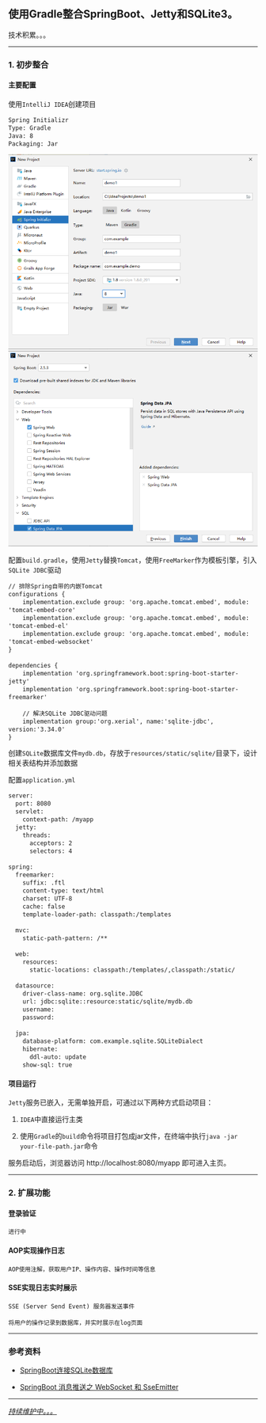 ## 使用Gradle整合SpringBoot、Jetty和SQLite3。

技术积累。。。

---

### 1. 初步整合

#### 主要配置

使用`IntelliJ IDEA`创建项目

    Spring Initializr
    Type: Gradle
    Java: 8
    Packaging: Jar

![创建项目-1](docs/imgs/20210806102525.png)
![创建项目-2](docs/imgs/20210806102610.png)

配置`build.gradle`，使用`Jetty`替换`Tomcat`，使用`FreeMarker`作为模板引擎，引入`SQLite JDBC`驱动

```
// 排除Spring自带的内嵌Tomcat
configurations {
    implementation.exclude group: 'org.apache.tomcat.embed', module: 'tomcat-embed-core'
    implementation.exclude group: 'org.apache.tomcat.embed', module: 'tomcat-embed-el'
    implementation.exclude group: 'org.apache.tomcat.embed', module: 'tomcat-embed-websocket'
}

dependencies {
    implementation 'org.springframework.boot:spring-boot-starter-jetty'
    implementation 'org.springframework.boot:spring-boot-starter-freemarker'

    // 解决SQLite JDBC驱动问题
    implementation group:'org.xerial', name:'sqlite-jdbc', version:'3.34.0'
}
```

创建`SQLite`数据库文件`mydb.db`，存放于`resources/static/sqlite/`目录下，设计相关表结构并添加数据

配置`application.yml`

```
server:
  port: 8080
  servlet:
    context-path: /myapp
  jetty:
    threads:
      acceptors: 2
      selectors: 4

spring:
  freemarker:
    suffix: .ftl
    content-type: text/html
    charset: UTF-8
    cache: false
    template-loader-path: classpath:/templates
  
  mvc:
    static-path-pattern: /**

  web:
    resources:
      static-locations: classpath:/templates/,classpath:/static/

  datasource:
    driver-class-name: org.sqlite.JDBC
    url: jdbc:sqlite::resource:static/sqlite/mydb.db
    username:
    password:

  jpa:
    database-platform: com.example.sqlite.SQLiteDialect
    hibernate:
      ddl-auto: update
    show-sql: true
```

#### 项目运行

`Jetty`服务已嵌入，无需单独开启，可通过以下两种方式启动项目：

1. `IDEA`中直接运行主类

2. 使用`Gradle`的`build`命令将项目打包成jar文件，在终端中执行`java -jar your-file-path.jar`命令

服务启动后，浏览器访问 http://localhost:8080/myapp 即可进入主页。

---

### 2. 扩展功能

#### 登录验证

    进行中

#### AOP实现操作日志

    AOP使用注解，获取用户IP、操作内容、操作时间等信息

#### SSE实现日志实时展示

    SSE (Server Send Event) 服务器发送事件

    将用户的操作记录到数据库，并实时展示在log页面

---

### 参考资料

* [SpringBoot连接SQLite数据库](https://github.com/restart1025/Spring-Boot-SQLite)

* [SpringBoot 消息推送之 WebSocket 和 SseEmitter](https://www.jianshu.com/p/32d9989cae6f)

---

_[持续维护中。。。](https://github.com/DDDDBX/demo-spring-jetty-sqlite)_
